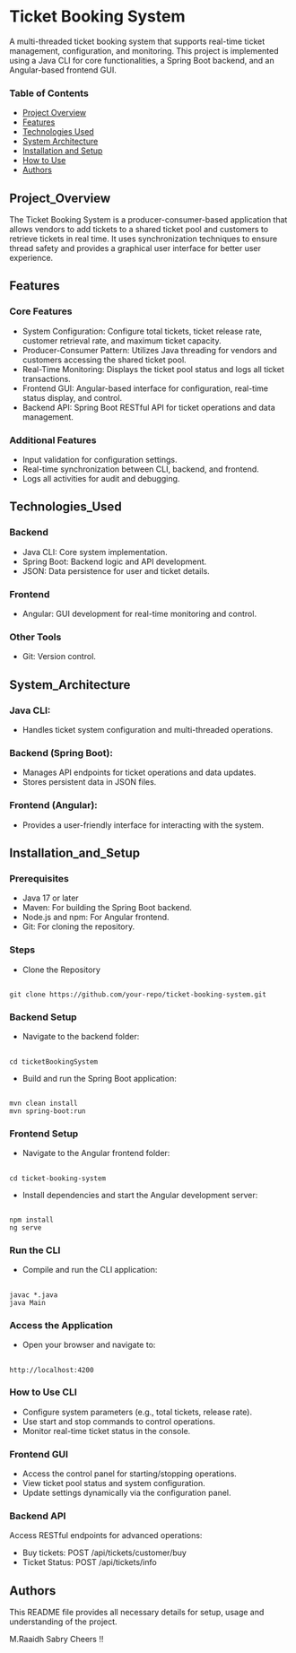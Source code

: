# Ticket Booking System

A multi-threaded ticket booking system that supports real-time ticket management, configuration, and monitoring. This project is implemented using a Java CLI for core functionalities, a Spring Boot backend, and an Angular-based frontend GUI.

### Table of Contents
- [Project Overview](#Project_Overview)
- [Features](#Features)
- [Technologies Used](#Technologies_Used)
- [System Architecture](#System_Architecture)
- [Installation and Setup](#Installation_and_Setup)
- [How to Use](#How_to_Use)
- [Authors](#Authors)

## Project_Overview

The Ticket Booking System is a producer-consumer-based application that allows vendors to add tickets to a shared ticket pool and customers to retrieve tickets in real time. It uses synchronization techniques to ensure thread safety and provides a graphical user interface for better user experience.

## Features

### Core Features

- System Configuration: Configure total tickets, ticket release rate, customer retrieval rate, and maximum ticket capacity.
- Producer-Consumer Pattern: Utilizes Java threading for vendors and customers accessing the shared ticket pool.
- Real-Time Monitoring: Displays the ticket pool status and logs all ticket transactions.
- Frontend GUI: Angular-based interface for configuration, real-time status display, and control.
- Backend API: Spring Boot RESTful API for ticket operations and data management.

### Additional Features

- Input validation for configuration settings.
- Real-time synchronization between CLI, backend, and frontend.
- Logs all activities for audit and debugging.

## Technologies_Used

### Backend

- Java CLI: Core system implementation.
- Spring Boot: Backend logic and API development.
- JSON: Data persistence for user and ticket details.

### Frontend

- Angular: GUI development for real-time monitoring and control.

### Other Tools

- Git: Version control.

## System_Architecture

### Java CLI:

- Handles ticket system configuration and multi-threaded operations.

### Backend (Spring Boot):

- Manages API endpoints for ticket operations and data updates.
- Stores persistent data in JSON files.

### Frontend (Angular):

- Provides a user-friendly interface for interacting with the system.

## Installation_and_Setup

### Prerequisites

- Java 17 or later
- Maven: For building the Spring Boot backend.
- Node.js and npm: For Angular frontend.
- Git: For cloning the repository.

### Steps

- Clone the Repository

##
    git clone https://github.com/your-repo/ticket-booking-system.git

### Backend Setup

- Navigate to the backend folder:

##
    cd ticketBookingSystem

- Build and run the Spring Boot application:

##
    mvn clean install
    mvn spring-boot:run

### Frontend Setup

- Navigate to the Angular frontend folder:

##
    cd ticket-booking-system
    
- Install dependencies and start the Angular development server:

##
    npm install
    ng serve
    
### Run the CLI

- Compile and run the CLI application:

##
    javac *.java
    java Main

### Access the Application

- Open your browser and navigate to:

##
    http://localhost:4200

### How to Use CLI

- Configure system parameters (e.g., total tickets, release rate).
- Use start and stop commands to control operations.
- Monitor real-time ticket status in the console.

### Frontend GUI

- Access the control panel for starting/stopping operations.
- View ticket pool status and system configuration.
- Update settings dynamically via the configuration panel.

### Backend API

Access RESTful endpoints for advanced operations:

- Buy tickets: POST /api/tickets/customer/buy
- Ticket Status: POST /api/tickets/info

## Authors

This README file provides all necessary details for setup, usage and understanding of the project.

M.Raaidh Sabry
Cheers !!







